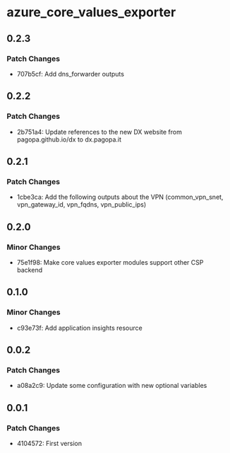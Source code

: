 # azure_core_values_exporter

## 0.2.3

### Patch Changes

- 707b5cf: Add dns_forwarder outputs

## 0.2.2

### Patch Changes

- 2b751a4: Update references to the new DX website from pagopa.github.io/dx to dx.pagopa.it

## 0.2.1

### Patch Changes

- 1cbe3ca: Add the following outputs about the VPN (common_vpn_snet, vpn_gateway_id, vpn_fqdns, vpn_public_ips)

## 0.2.0

### Minor Changes

- 75e1f98: Make core values exporter modules support other CSP backend

## 0.1.0

### Minor Changes

- c93e73f: Add application insights resource

## 0.0.2

### Patch Changes

- a08a2c9: Update some configuration with new optional variables

## 0.0.1

### Patch Changes

- 4104572: First version
